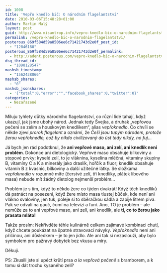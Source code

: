 ```yaml
---
id: 1008
title: 'Vepřo knedlo bič: O národním flagelantství'
date: 2010-03-06T15:48:28+01:00
author: Martin Malý
layout: post
guid: http://www.misantrop.info/vepro-knedlo-bic-o-narodnim-flagelantstvi/
permalink: /vepro-knedlo-bic-o-narodnim-flagelantstvi/
posterous_869f584d59a8506ee6c71421743d2e0f_post_id:
  - "12846180"
posterous_869f584d59a8506ee6c71421743d2e0f_permalink:
  - http://adent.posterous.com/vepro-knedlo-bic-o-narodnim-flagelantstvi
dsq_thread_id:
  - "1098128547"
mashsb_timestamp:
  - "1562438066"
mashsb_shares:
  - "0"
mashsb_jsonshares:
  - '{"total":0,"error":"","facebook_shares":0,"twitter":0}'
categories:
  - Nezařazené
---
```

Miluju tyhlety důtky n&aacute;rodn&iacute;ho flagelantstv&iacute;, co různ&iacute; lid&eacute; tahaj&iacute;, když ukazuj&iacute;, jak jsme uboh&yacute; n&aacute;rod. Jednak tedy &Scaron;vejka, a druhak &#8222;vepřovou pečeni se zel&iacute;m a houskov&yacute;m knedl&iacute;kem&#8220;, alias _vepřoknedlo_. Co chv&iacute;li se někde zjev&iacute; _prorok flagelant_ a ozn&aacute;m&iacute;, že _Če&scaron;i jsou tup&yacute;m n&aacute;rodem, protože žerou vepřoknedlo, což by nikdo civilizovan&yacute; do &uacute;st tedy nikdy, no fuj_&#8230;

J&aacute; bych jen r&aacute;d podotknul, že **ani vepřov&eacute; maso, ani zel&iacute;, ani knedl&iacute;k nen&iacute; probl&eacute;m**. Dokonce ani dietologick&yacute;. Vepřov&eacute; maso obsahuje b&iacute;lkoviny a stopov&eacute; prvky; kysel&eacute; zel&iacute;, to je vl&aacute;knina, kyselina ml&eacute;čn&aacute;, vitam&iacute;ny skupiny B, vitam&iacute;ny C a K a miner&aacute;ly jako drasl&iacute;k, hořč&iacute;k a fluor; knedl&iacute;k obsahuje vitam&iacute;n B z kvasnic, b&iacute;lkoviny a dal&scaron;&iacute; užitečn&eacute; l&aacute;tky. Se složkama _vepřaknedla_ v rozumn&eacute; m&iacute;ře (čerstv&eacute; zel&iacute;, tři knedl&iacute;ky, pl&aacute;tek libov&eacute;ho masa) nebude m&iacute;t ž&aacute;dn&yacute; dietolog nejmen&scaron;&iacute; probl&eacute;m&#8230;

Probl&eacute;m je s t&iacute;m, když to někdo žere co t&yacute;den dvakr&aacute;t! Když těch knedl&iacute;ků d&aacute; patn&aacute;ct na posezen&iacute;, když žere m&iacute;sto masa tlustej bůček, kde nen&iacute; ani vl&aacute;kno svaloviny, jen tuk, poleje si to sběračkou s&aacute;dla a zapije litrem piva. Pak se odval&iacute; na gauč, čum&iacute; na televizi a fun&iacute;. Ano, TO je probl&eacute;m &#8211; ale nemůže za to ani vepřov&eacute; maso, ani zel&iacute;, ani knedl&iacute;k, ale **ti, co to žerou jako prasata ml&aacute;to!**

Takže pros&iacute;m: Nekřivděte t&eacute;hle kulin&aacute;rně celkem zaj&iacute;mav&eacute; kombinaci chut&iacute;, když chcete pouk&aacute;zat na &scaron;patn&eacute; stravovac&iacute; n&aacute;vyky. _Vepřoknedlo_ nen&iacute; ani př&iacute;činou, ani důsledkem &#8211; je to jen j&iacute;dlo. Ale ani tak si nezaslouž&iacute;, aby bylo symbolem pro pažrav&yacute; dobytek bez vkusu a m&iacute;ry.

Děkuji.

PS: Zkusili jste si up&eacute;ct krůt&iacute; prsa _a la vepřov&aacute; pečeně_ s bramborem, a k tomu si d&aacute;t trochu kysan&eacute;ho zel&iacute;?